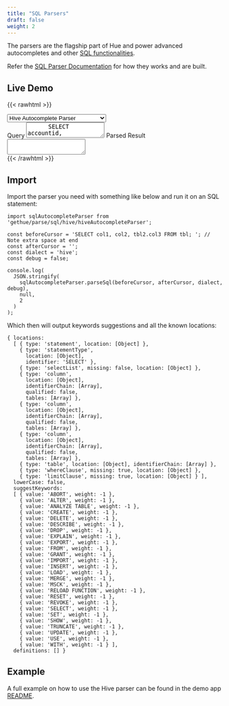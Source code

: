 ```yaml
---
title: "SQL Parsers"
draft: false
weight: 2
---
```


The parsers are the flagship part of Hue and power advanced autocompletes and other [SQL functionalities](/user/querying/#autocomplete).

Refer the [SQL Parser Documentation](/developer/development/#sql-parsers) for how they works and are built.

## Live Demo

{{< rawhtml >}}
  <link rel="stylesheet" href="demo/styles.css">
  <div class="live-parser-container">
    <div class="parser-scripts-container"></div>
    <select>
      <option value="hiveAutocompleteParser">Hive Autocomplete Parser</option>
      <option value="hiveSyntaxParser">Hive Syntax Error Parser</option>
      <option disabled> </option>
      <option value="impalaAutocompleteParser">Impala Autocomplete Parser</option>
      <option value="impalaSyntaxParser">Impala Syntax Error Parser</option>
      <option disabled> </option>
      <option value="calciteAutocompleteParser">Calcite Autocomplete Parser</option>
      <option value="calciteSyntaxParser">Calcite Syntax Error Parser</option>
      <option disabled> </option>
      <option value="elasticsearchAutocompleteParser">Elasticsearch Autocomplete Parser</option>
      <option value="elasticsearchSyntaxParser">Elasticsearch Syntax Error Parser</option>
      <option disabled> </option>
      <option value="phoenixAutocompleteParser">Phoenix Autocomplete Parser</option>
      <option value="phoenixSyntaxParser">Phoenix Syntax Error Parser</option>
      <option disabled> </option>
      <option value="druidAutocompleteParser">Druid Autocomplete Parser</option>
      <option value="druidSyntaxParser">Druid Syntax Error Parser</option>
      <option disabled> </option>
      <option value="flinkAutocompleteParser">Flink Autocomplete Parser</option>
      <option value="flinkSyntaxParser">Flink Syntax Error Parser</option>
      <option disabled> </option>
      <option value="ksqlAutocompleteParser">Ksql Autocomplete Parser</option>
      <option value="ksqlSyntaxParser">Ksql Syntax Error Parser</option>
      <option disabled> </option>
      <option value="prestoAutocompleteParser">Presto Autocomplete Parser</option>
      <option value="prestoSyntaxParser">Presto Syntax Error Parser</option>
      <option disabled> </option>
      <option value="genericAutocompleteParser">Generic Autocomplete Parser</option>
      <option value="genericSyntaxParser">Generic Syntax Error Parser</option>
    </select>
    <div class="live-message"></div>
    <label>Query <textarea>
      SELECT accountid,
            account.name,
            sum(expectedrevenue) AS expected,
            count(*) ct
      FROM sfdc.opportunity_history
      JOIN sfdc.account ON account.id = opportunity_history.accountid
      WHERE opportunity_history.`snapshottime` = '2017-09-25'
      GROUP BY accountid,
              account.name
      ORDER BY expected DESC
      LIMIT 100;
    </textarea></label>
    <label>Parsed Result <textarea readonly></textarea></label>
  </div>
  <script src="demo/live-parser.js"></script>
{{< /rawhtml >}}

## Import

Import the parser you need with something like below and run it on an SQL statement:

    import sqlAutocompleteParser from 'gethue/parse/sql/hive/hiveAutocompleteParser';

    const beforeCursor = 'SELECT col1, col2, tbl2.col3 FROM tbl; '; // Note extra space at end
    const afterCursor = '';
    const dialect = 'hive';
    const debug = false;

    console.log(
      JSON.stringify(
        sqlAutocompleteParser.parseSql(beforeCursor, afterCursor, dialect, debug),
        null,
        2
      )
    );

Which then will output keywords suggestions and all the known locations:

    { locations:
      [ { type: 'statement', location: [Object] },
        { type: 'statementType',
          location: [Object],
          identifier: 'SELECT' },
        { type: 'selectList', missing: false, location: [Object] },
        { type: 'column',
          location: [Object],
          identifierChain: [Array],
          qualified: false,
          tables: [Array] },
        { type: 'column',
          location: [Object],
          identifierChain: [Array],
          qualified: false,
          tables: [Array] },
        { type: 'column',
          location: [Object],
          identifierChain: [Array],
          qualified: false,
          tables: [Array] },
        { type: 'table', location: [Object], identifierChain: [Array] },
        { type: 'whereClause', missing: true, location: [Object] },
        { type: 'limitClause', missing: true, location: [Object] } ],
      lowerCase: false,
      suggestKeywords:
      [ { value: 'ABORT', weight: -1 },
        { value: 'ALTER', weight: -1 },
        { value: 'ANALYZE TABLE', weight: -1 },
        { value: 'CREATE', weight: -1 },
        { value: 'DELETE', weight: -1 },
        { value: 'DESCRIBE', weight: -1 },
        { value: 'DROP', weight: -1 },
        { value: 'EXPLAIN', weight: -1 },
        { value: 'EXPORT', weight: -1 },
        { value: 'FROM', weight: -1 },
        { value: 'GRANT', weight: -1 },
        { value: 'IMPORT', weight: -1 },
        { value: 'INSERT', weight: -1 },
        { value: 'LOAD', weight: -1 },
        { value: 'MERGE', weight: -1 },
        { value: 'MSCK', weight: -1 },
        { value: 'RELOAD FUNCTION', weight: -1 },
        { value: 'RESET', weight: -1 },
        { value: 'REVOKE', weight: -1 },
        { value: 'SELECT', weight: -1 },
        { value: 'SET', weight: -1 },
        { value: 'SHOW', weight: -1 },
        { value: 'TRUNCATE', weight: -1 },
        { value: 'UPDATE', weight: -1 },
        { value: 'USE', weight: -1 },
        { value: 'WITH', weight: -1 } ],
      definitions: [] }

## Example

A full example on how to use the Hive parser can be found in the demo app [README](https://github.com/cloudera/hue/blob/master/tools/examples/api/hue_dep/README.md).
